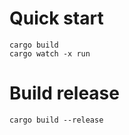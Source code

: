 # Quick start

```shell
cargo build
cargo watch -x run
```

# Build release

```shell
cargo build --release
```